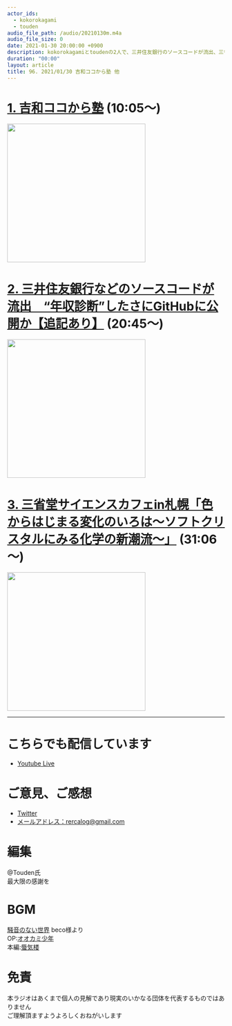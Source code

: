 ```yaml
---
actor_ids:
  - kokorokagami
  - touden
audio_file_path: /audio/20210130m.m4a
audio_file_size: 0
date: 2021-01-30 20:00:00 +0900
description: kokorokagamiとtoudenの2人で、三井住友銀行のソースコードが流出、三省堂サイエンスカフェ などについて話しました。
duration: "00:00"
layout: article
title: 96. 2021/01/30 吉和ココから塾 他　　
---
```


# [1. 吉和ココから塾](https://www.facebook.com/yoshiwa.kokokara/) (10:05～)

[<img src="https://scontent-itm1-1.xx.fbcdn.net/v/t1.0-9/130678949_103686134942474_7819183280360789212_o.jpg?_nc_cat=110&ccb=3&_nc_sid=09cbfe&_nc_ohc=f0c2QVuJzscAX9HXhUI&_nc_ht=scontent-itm1-1.xx&oh=cb58872dcbaa5d7475940ccb36880ae9&oe=604EDB93" width="320dp">](https://www.facebook.com/yoshiwa.kokokara/)  

# [2. 三井住友銀行などのソースコードが流出　“年収診断”したさにGitHubに公開か【追記あり】](https://www.itmedia.co.jp/news/articles/2101/29/news107.html) (20:45～)

[<img src="https://image.itmedia.co.jp/news/articles/2101/29/th_smbc_01.jpg" width="320dp">](https://www.itmedia.co.jp/news/articles/2101/29/news107.html)  

# [3. 三省堂サイエンスカフェin札幌「色からはじまる変化のいろは〜ソフトクリスタルにみる化学の新潮流〜」](https://costep.open-ed.hokudai.ac.jp/costep/contents/article/2280/) (31:06～)

[<img src="https://costep.open-ed.hokudai.ac.jp/costep/modules/xelfinder/index.php/tmb/160/9001/20210113_01.jpg" width="320dp">](https://costep.open-ed.hokudai.ac.jp/costep/contents/article/2280/)  

___

# こちらでも配信しています
- [Youtube Live](https://www.youtube.com/channel/UCD1zo-WnyFdE5w0pqvKblkA)

# ご意見、ご感想
- [Twitter](https://twitter.com/recalog1)
- [メールアドレス：rercalog@gmail.com](rercalog@gmail.com)

# 編集

@Touden氏  
最大限の感謝を  

# BGM

[騒音のない世界](http://noiselessworld.net/) beco様より  
OP:[オオカミ少年](https://soundcloud.com/baron1_3/wolfboy)  
本編:[蜃気楼](https://soundcloud.com/baron1_3/shinkirou)  

# 免責

本ラジオはあくまで個人の見解であり現実のいかなる団体を代表するものではありません  
ご理解頂ますようよろしくおねがいします  